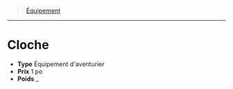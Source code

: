 ﻿---
!EquipmentItem
Type: Équipement d'aventurier
Price: 1 po
Weight: _
Id: equipment_hd.md#cloche
ParentLink: equipment_hd.md#Équipement
Name: Cloche
ParentName: Équipement
NameLevel: 1
Attributes: {}
---
> [Équipement](hd_equipment.md)

---

# Cloche

- **Type** Équipement d'aventurier
- **Prix** 1 po
- **Poids** _


